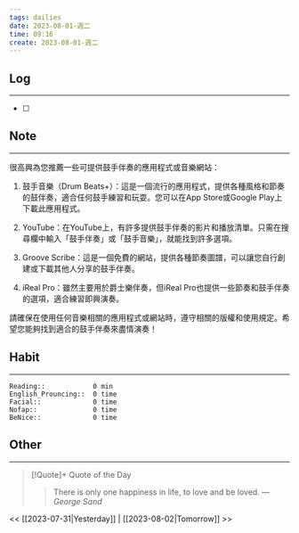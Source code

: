 ```yaml
---
tags: dailies  
date: 2023-08-01-週二
time: 09:16
create: 2023-08-01-週二
---
```


## Log
---
- [ ] 

## Note
---
很高興為您推薦一些可提供鼓手伴奏的應用程式或音樂網站：

1. 鼓手音樂（Drum Beats+）：這是一個流行的應用程式，提供各種風格和節奏的鼓伴奏，適合任何鼓手練習和玩耍。您可以在App Store或Google Play上下載此應用程式。
    
2. YouTube：在YouTube上，有許多提供鼓手伴奏的影片和播放清單。只需在搜尋欄中輸入「鼓手伴奏」或「鼓手音樂」，就能找到許多選項。
    
3. Groove Scribe：這是一個免費的網站，提供各種節奏圖譜，可以讓您自行創建或下載其他人分享的鼓手伴奏。
    
4. iReal Pro：雖然主要用於爵士樂伴奏，但iReal Pro也提供一些節奏和鼓手伴奏的選項，適合練習即興演奏。
    

請確保在使用任何音樂相關的應用程式或網站時，遵守相關的版權和使用規定。希望您能夠找到適合的鼓手伴奏來盡情演奏！

## Habit
---
```
Reading::            0 min
English_Prouncing::  0 time
Facial::             0 time
Nofap::              0 time
BeNice::             0 time

```
## Other
---

> [!Quote]+ Quote of the Day
> > There is only one happiness in life, to love and be loved.
> — <cite>George Sand</cite>

<< [[2023-07-31|Yesterday]] | [[2023-08-02|Tomorrow]] >>